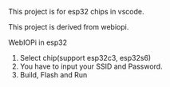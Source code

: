 This project is for esp32 chips in vscode.

This project is derived from webiopi.

WebIOPi in esp32

1. Select chip(support esp32c3, esp32s6)
2. You have to input your SSID and Password.
3. Build, Flash and Run
